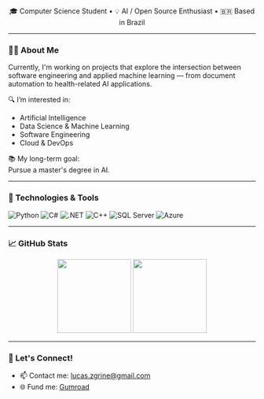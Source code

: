 <!--
**LucasZeD/LucasZeD** is a ✨ _special_ ✨ repository because its `README.md` (this file) appears on your GitHub profile.

Here are some ideas to get you started:

- 🔭 I’m currently working on ...
- 🌱 I’m currently learning ...
- 👯 I’m looking to collaborate on ...
- 🤔 I’m looking for help with ...
- 💬 Ask me about ...
- 📫 How to reach me: ...
- 😄 Pronouns: ...
- ⚡ Fun fact: ...
<h1 align="center">Hi, I'm Lucas Zegrine Duarte 👋</h1>
-->


<p align="center">
  🎓 Computer Science Student • 💡 AI / Open Source Enthusiast • 🇧🇷 Based in Brazil
</p>

---

### 👨‍💻 About Me
 
Currently, I'm working on projects that explore the intersection between software engineering and applied machine learning — from document automation to health-related AI applications.

🔍 I’m interested in:
- Artificial Intelligence
- Data Science & Machine Learning
- Software Engineering
- Cloud & DevOps

📚 My long-term goal:  
Pursue a master's degree in AI.

---

### 🔧 Technologies & Tools

![Python](https://img.shields.io/badge/Python-3776AB?style=flat&logo=python&logoColor=white)
![C#](https://img.shields.io/badge/C%23-239120?style=flat&logo=c-sharp&logoColor=white)
![.NET](https://img.shields.io/badge/.NET-512BD4?style=flat&logo=dotnet&logoColor=white)
![C++](https://img.shields.io/badge/C++-00599C?style=flat&logo=cplusplus&logoColor=white)
![SQL Server](https://img.shields.io/badge/SQL%20Server-CC2927?style=flat&logo=microsoft-sql-server&logoColor=white)
![Azure](https://img.shields.io/badge/Azure-0078D4?style=flat&logo=azure-devops&logoColor=white)

---

### 📈 GitHub Stats

<p align="center">
  <img src="https://github-readme-stats.vercel.app/api?username=LucasZeD&show_icons=true&theme=radical" height="150"/>
  <img src="https://github-readme-stats.vercel.app/api/top-langs/?username=LucasZeD&layout=compact&theme=radical" height="150"/>
</p>

---

### 🚀 Let's Connect!

- 📫 Contact me: lucas.zgrine@gmail.com  
- 🌐 Fund me: [Gumroad](https://zegrine.gumroad.com)  
